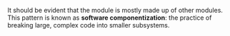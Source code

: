 It should be evident that the module is mostly made up of other modules. 
This pattern is known as **software componentization**: the practice of breaking large, complex code into smaller subsystems.

